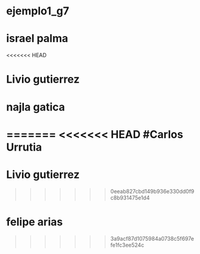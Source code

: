 # ejemplo1_g7


# israel palma
<<<<<<< HEAD
# Livio gutierrez





# najla gatica


=======
<<<<<<< HEAD
#Carlos Urrutia
=======
# Livio gutierrez
>>>>>>> 0eeab827cbd149b936e330dd0f9c8b931475e1d4










# felipe arias
>>>>>>> 3a9acf87d1075984a0738c5f697efe1fc3ee524c
